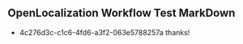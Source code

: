 ## OpenLocalization Workflow Test MarkDown
* 4c276d3c-c1c6-4fd6-a3f2-063e5788257a thanks!

<!--HONumber=Sep16_HO1-->


